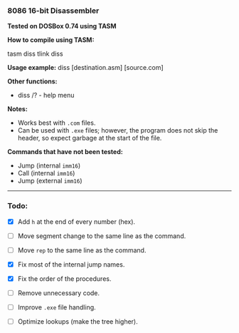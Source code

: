### 8086 16-bit Disassembler

**Tested on DOSBox 0.74 using TASM**

**How to compile using TASM:**

tasm diss
tlink diss

**Usage example:**
diss [destination.asm] [source.com]

**Other functions:**
- diss /? - help menu

**Notes:**
- Works best with `.com` files.
- Can be used with `.exe` files; however, the program does not skip the header, so expect garbage at the start of the file.

**Commands that have not been tested:**
- Jump (internal `imm16`)
- Call (internal `imm16`)
- Jump (external `imm16`)

---

### Todo:

- [x] Add `h` at the end of every number (hex).
- [ ] Move segment change to the same line as the command. 
- [ ] Move `rep` to the same line as the command. 
- [x] Fix most of the internal jump names. 
- [x] Fix the order of the procedures. 
- [ ] Remove unnecessary code. 
- [ ] Improve `.exe` file handling. 
- [ ] Optimize lookups (make the tree higher). 

